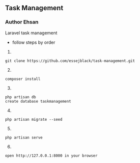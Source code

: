 ## Task Management
### Author Ehsan

Laravel task management

- follow steps by order

1.
```
git clone https://github.com/essejblack/task-management.git
```
2.
```
composer install
```
3.
```
php artisan db
create database taskmanagement
```
4.
```
php artisan migrate --seed
```
5.
```
php artisan serve
```
6.
```
open http://127.0.0.1:8000 in your browser
```